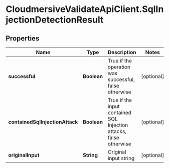 # CloudmersiveValidateApiClient.SqlInjectionDetectionResult

## Properties
Name | Type | Description | Notes
------------ | ------------- | ------------- | -------------
**successful** | **Boolean** | True if the operation was successful, false otherwise | [optional] 
**containedSqlInjectionAttack** | **Boolean** | True if the input contained SQL Injection attacks, false otherwise | [optional] 
**originalInput** | **String** | Original input string | [optional] 


